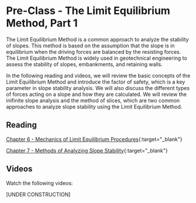 # Pre-Class - The Limit Equilibrium Method, Part 1

The Limit Equilibrium Method is a common approach to analyze the stability of slopes. This method is based on the assumption that the slope is in equilibrium when the driving forces are balanced by the resisting forces. The Limit Equilibrium Method is widely used in geotechnical engineering to assess the stability of slopes, embankments, and retaining walls.

In the following reading and videos, we will review the basic concepts of the Limit Equilibrium Method and introduce the factor of safety, which is a key parameter in slope stability analysis. We will also discuss the different types of forces acting on a slope and how they are calculated. We will review the inifinite slope analysis and the method of slices, which are two common approaches to analyze slope stability using the Limit Equilibrium Method.

## Reading

[Chapter 6 - Mechanics of Limit Equilibrium Procedures](https://ebookcentral.proquest.com/lib/byu/reader.action?docID=7104230&ppg=97){:target="_blank"}

[Chapter 7 - Methods of Analyzing Slope Stability](https://ebookcentral.proquest.com/lib/byu/reader.action?docID=7104230&ppg=141){:target="_blank"}

## Videos

Watch the following videos:

[UNDER CONSTRUCTION]